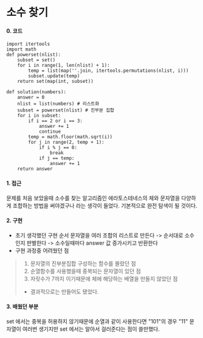 <h1>소수 찾기</h1>

#### 0. 코드
```
import itertools
import math
def powerset(nlist):
    subset = set()
    for i in range(1, len(nlist) + 1):
        temp = list(map(''.join, itertools.permutations(nlist, i)))
        subset.update(temp)
    return set(map(int, subset))

def solution(numbers):
    answer = 0
    nlist = list(numbers) # 리스트화
    subset = powerset(nlist) # 진부분 집합
    for i in subset:
        if i == 2 or i == 3: 
            answer += 1
            continue
        temp = math.floor(math.sqrt(i))
        for j in range(2, temp + 1):
            if i % j == 0:
                break
            if j == temp:
                answer += 1
    return answer
```
#### 1. 접근
문제를 처음 보았을때 소수를 찾는 알고리즘인 에라토스테네스의 체와 문자열을 다양하게 조합하는 방법을 써야겠구나 라는 생각이 들었다. 기본적으로 완전 탐색이 될 것이다.
#### 2. 구현
* 초기 생각했던 구현 순서
문자열을 여러 조합의 리스트로 만든다 -> 순서대로 소수인지 판별한다 -> 소수일때마다 answer 값 증가시키고 반환한다
* 구현 과정중 어려웠던 점
> 1. 문자열의 진부분집합 구성하는 함수를 몰랐던 점 
> 2. 순열함수를 사용했을때 중복되는 문자열이 있던 점
> 3. 자릿수가 7까지 이기때문에 체에 해당하는 배열을 만들지 않았던 점
> - 결과적으로는 만들어도 됐었다.
#### 3. 배웠던 부분
set 에서는 중복을 허용하지 않기때문에 순열과 같이 사용한다면 "101"의 경우 "11" 문자열이 여러번 생기지만 set 에서는 알아서 걸러준다는 점이 쓸만했다.

